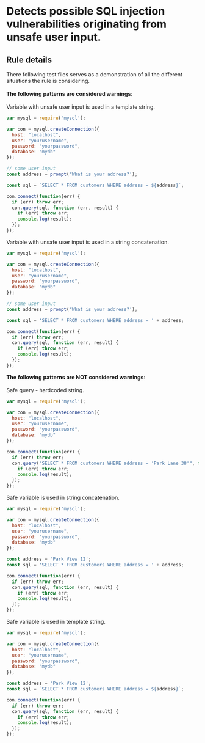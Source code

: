 # Detects possible SQL injection vulnerabilities originating from unsafe user input.

## Rule details
There following test files serves as a demonstration of all the different situations the rule is considering.
<br/><br/>
**The following patterns are considered warnings**:
<br/><br/>
Variable with unsafe user input is used in a template string.
```javascript
var mysql = require('mysql');

var con = mysql.createConnection({
  host: "localhost",
  user: "yourusername",
  password: "yourpassword",
  database: "mydb"
});

// some user input
const address = prompt('What is your address?');

const sql = `SELECT * FROM customers WHERE address = ${address}`;

con.connect(function(err) {
  if (err) throw err;
  con.query(sql, function (err, result) {
    if (err) throw err;
    console.log(result);
  });
});
```

Variable with unsafe user input is used in a string concatenation.
```javascript
var mysql = require('mysql');

var con = mysql.createConnection({
  host: "localhost",
  user: "yourusername",
  password: "yourpassword",
  database: "mydb"
});

// some user input
const address = prompt('What is your address?');

const sql = 'SELECT * FROM customers WHERE address = ' + address;

con.connect(function(err) {
  if (err) throw err;
  con.query(sql, function (err, result) {
    if (err) throw err;
    console.log(result);
  });
});
```

**The following patterns are NOT considered warnings**:
<br/><br/>
Safe query - hardcoded string.
```javascript
var mysql = require('mysql');

var con = mysql.createConnection({
  host: "localhost",
  user: "yourusername",
  password: "yourpassword",
  database: "mydb"
});

con.connect(function(err) {
  if (err) throw err;
  con.query("SELECT * FROM customers WHERE address = 'Park Lane 38'", function (err, result) {
    if (err) throw err;
    console.log(result);
  });
});
```

Safe variable is used in string concatenation.
```javascript
var mysql = require('mysql');

var con = mysql.createConnection({
  host: "localhost",
  user: "yourusername",
  password: "yourpassword",
  database: "mydb"
});

const address = 'Park View 12';
const sql = 'SELECT * FROM customers WHERE address = ' + address;

con.connect(function(err) {
  if (err) throw err;
  con.query(sql, function (err, result) {
    if (err) throw err;
    console.log(result);
  });
});
```

Safe variable is used in template string.
```javascript
var mysql = require('mysql');

var con = mysql.createConnection({
  host: "localhost",
  user: "yourusername",
  password: "yourpassword",
  database: "mydb"
});

const address = 'Park View 12';
const sql = `SELECT * FROM customers WHERE address = ${address}`;

con.connect(function(err) {
  if (err) throw err;
  con.query(sql, function (err, result) {
    if (err) throw err;
    console.log(result);
  });
});
```

